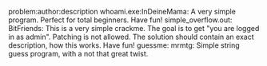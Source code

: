 problem:author:description
whoami.exe:InDeineMama: A very simple program. Perfect for total beginners. Have fun!
simple_overflow.out: BitFriends: This is a very simple crackme. The goal is to get "you are logged in as admin". Patching is not allowed. The solution should contain an exact description, how this works. Have fun!
guessme: mrmtg: Simple string guess program, with a not that great twist. 
